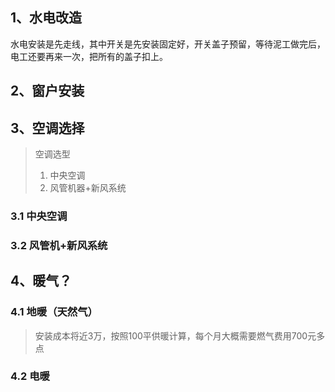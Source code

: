 ## 1、水电改造

水电安装是先走线，其中开关是先安装固定好，开关盖子预留，等待泥工做完后，电工还要再来一次，把所有的盖子扣上。

## 2、窗户安装

## 3、空调选择

> 空调选型
>
> 1. 中央空调
> 2. 风管机器+新风系统

### 3.1 中央空调

### 3.2 风管机+新风系统



## 4、暖气？

### 4.1 地暖（天然气）

> 安装成本将近3万，按照100平供暖计算，每个月大概需要燃气费用700元多点

### 4.2 电暖

